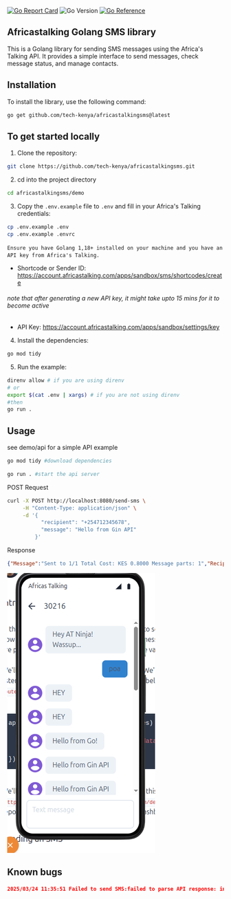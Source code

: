 [![Go Report Card](https://goreportcard.com/badge/github.com/Tech-Kenya/africastalking-sms-lib)](https://goreportcard.com/report/github.com/Tech-Kenya/africastalking-sms-lib)
![Go Version](https://img.shields.io/badge/Go-1.24-blue?style=flat&logo=go)
[![Go Reference](https://pkg.go.dev/badge/github.com/tech-kenya/africastalkingsms.svg)](https://pkg.go.dev/github.com/tech-kenya/africastalkingsms)

## Africastalking Golang SMS library

This is a Golang library for sending SMS messages using the Africa's Talking API. It provides a simple interface to send messages, check message status, and manage contacts.

## Installation

To install the library, use the following command:

```bash
go get github.com/tech-kenya/africastalkingsms@latest
```

## To get started locally

1. Clone the repository:

```bash
git clone https://github.com/tech-kenya/africastalkingsms.git
```

2. cd into the project directory

```bash
cd africastalkingsms/demo
```

3. Copy the `.env.example` file to `.env` and fill in your Africa's Talking credentials:

```bash
cp .env.example .env
cp .env.example .envrc
```

`Ensure you have Golang 1,18+ installed on your machine and you have an API key from Africa's Talking.`

- Shortcode or Sender ID: <https://account.africastalking.com/apps/sandbox/sms/shortcodes/create>

###### note that after generating a new API key, it might take upto 15 mins for it to become active

- API Key: <https://account.africastalking.com/apps/sandbox/settings/key>

4. Install the dependencies:

```bash
go mod tidy
```

5. Run the example:

```bash
direnv allow # if you are using direnv
# or
export $(cat .env | xargs) # if you are not using direnv
#then
go run .
```

## Usage

see demo/api for a simple API example

```bash
go mod tidy #download dependencies
```

```bash
go run . #start the api server
```

POST Request

```bash
curl -X POST http://localhost:8080/send-sms \
     -H "Content-Type: application/json" \
     -d '{
           "recipient": "+254712345678",
           "message": "Hello from Gin API"
         }'
```

Response

```json
{"Message":"Sent to 1/1 Total Cost: KES 0.8000 Message parts: 1","Recipients":[{"number":"+254....","cost":"KES 0.8000","status":"Success","statusCode":101,"messageId":"ATXid_ad8a62b0680a41351b1ea383b9b66fd1"}]}
```

![sample](demo/image.png)

## Known bugs

```json
2025/03/24 11:35:51 Failed to send SMS:failed to parse API response: invalid character 'T' looking for beginning of value
```
